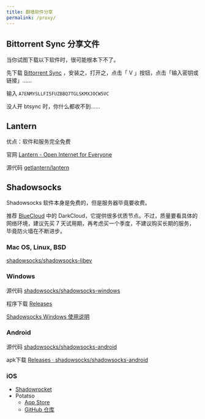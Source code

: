 ```yaml
---
title: 翻墙软件分享
permalink: /proxy/
---
```


## Bittorrent Sync 分享文件

当你试图下载以下软件时，很可能根本下不了。

先下载 [Bittorrent Sync](https://getsync.com/) ，安装之，打开之，点击「 V 」按钮，点击「输入密钥或链接」……

输入 `A7ENMYSLLFI5FUZBBQ7TGLSKMXJOCW5VC`

没人开 btsync 时，你什么都收不到……

## Lantern

优点：软件和服务完全免费

官网 [Lantern - Open Internet for Everyone](https://getlantern.org/)

源代码 [getlantern/lantern](https://github.com/getlantern/lantern)


## Shadowsocks

Shadowsocks 软件本身是免费的，但是服务器毕竟要收费。

推荐 [BlueCloud](https://bluecloud.xyz/) 中的 DarkCloud，它提供很多优质节点。不过，质量要看具体的网络环境，建议先买 7 天试用期，再考虑买一个季度，不建议购买长期的服务，毕竟防火墙在不断进步。

### Mac OS, Linux, BSD

[shadowsocks/shadowsocks-libev](https://github.com/shadowsocks/shadowsocks-libev)


### Windows

源代码 [shadowsocks/shadowsocks-windows](https://github.com/shadowsocks/shadowsocks-windows/tree/master)

程序下载 [Releases](https://github.com/shadowsocks/shadowsocks-windows/releases)

[Shadowsocks Windows 使用说明](https://github.com/shadowsocks/shadowsocks-windows/wiki/Shadowsocks-Windows-%E4%BD%BF%E7%94%A8%E8%AF%B4%E6%98%8E)

### Android

源代码 [shadowsocks/shadowsocks-android](https://github.com/shadowsocks/shadowsocks-android)

apk下载 [Releases · shadowsocks/shadowsocks-android](https://github.com/shadowsocks/shadowsocks-android/releases)

### iOS

* [Shadowrocket](https://itunes.apple.com/cn/app/shadowrocket/id932747118)
* Potatso
    * [App Store](https://itunes.apple.com/us/app/id1070901416)
    * [GitHub 仓库](https://github.com/icodesign/Potatso-iOS)
